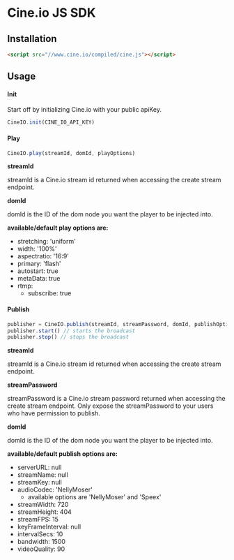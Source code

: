 # Cine.io JS SDK

## Installation

```html
<script src="//www.cine.io/compiled/cine.js"></script>
```

## Usage

#### Init

Start off by initializing Cine.io with your public apiKey.

```javascript
CineIO.init(CINE_IO_API_KEY)
```

#### Play

```javascript
CineIO.play(streamId, domId, playOptions)
```

**streamId**

streamId is a Cine.io stream id returned when accessing the create stream endpoint.

**domId**

domId is the ID of the dom node you want the player to be injected into.

**available/default play options are:**

*  stretching: 'uniform'
*  width: '100%'
*  aspectratio: '16:9'
*  primary: 'flash'
*  autostart: true
*  metaData: true
*  rtmp:
   * subscribe: true

#### Publish

```javascript
publisher = CineIO.publish(streamId, streamPassword, domId, publishOptions)
publisher.start() // starts the broadcast
publisher.stop() // stops the broadcast
```

**streamId**

streamId is a Cine.io stream id returned when accessing the create stream endpoint.

**streamPassword**

streamPassword is a Cine.io stream password returned when accessing the create stream endpoint. Only expose the streamPassword to your users who have permission to publish.

**domId**

domId is the ID of the dom node you want the player to be injected into.

**available/default publish options are:**


*  serverURL: null
*  streamName: null
*  streamKey: null
*  audioCodec: 'NellyMoser'
   * available options are 'NellyMoser' and 'Speex'
*  streamWidth: 720
*  streamHeight: 404
*  streamFPS: 15
*  keyFrameInterval: null
*  intervalSecs: 10
*  bandwidth: 1500
*  videoQuality: 90
